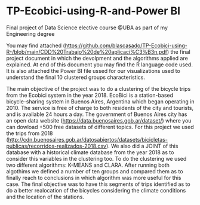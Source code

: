 # TP-Ecobici-using-R-and-Power BI
Final project of Data Science elective course @UBA as part of my Engineering degree

You may find attached (https://github.com/blascasado/TP-Ecobici-using-R-/blob/main/CDD%20Trabajo%20de%20aplicaci%C3%B3n.pdf) the final project document in which the devolpment and the algorithms applied are explained. At end of this document you may find the R language code used. It is also attached the Power BI file ussed for our visualizations used to understand the final 10 clustered groups characteristics.

The main objective of the project was to do a clustering of the bicycle trips from the Ecobici system in the year 2018. EcoBici is a station-based bicycle-sharing system in Buenos Aires, Argentina which began operating in 2010. The service is free of charge to both residents of the city and tourists, and is available 24 hours a day. The government of Buenos Aires city has an open data website (https://data.buenosaires.gob.ar/dataset/) where you can dowload +500 free datasets of different topics. For this project we used the trips from 2018 (http://cdn.buenosaires.gob.ar/datosabiertos/datasets/bicicletas-publicas/recorridos-realizados-2018.csv). We also did a JOINT of this database with a historical climate database from the year 2018 as to consider this variables in the clustering too. To do the clustering we used two different algorithms: K-MEANS and CLARA. After running both algothims we defined a number of ten groups and compared them as to finally reach to conclusions in which algorithm was more useful for this case. The final objective was to have this segments of trips identified as to do a better realocation of the bicycles considering the climate conditions and the location of the stations. 

